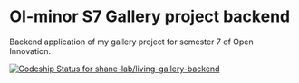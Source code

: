 # OI-minor S7 Gallery project backend

Backend application of my gallery project for semester 7 of Open Innovation.

[ ![Codeship Status for shane-lab/living-gallery-backend](https://app.codeship.com/projects/389e1090-b664-0135-e71c-1ab6860504fe/status?branch=master)](https://app.codeship.com/projects/258608)
